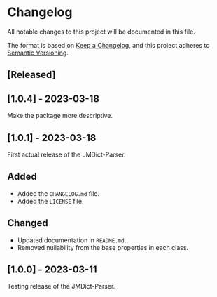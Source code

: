 # Changelog

All notable changes to this project will be documented in this file.

The format is based on [Keep a Changelog](https://keepachangelog.com/en/1.0.0/),
and this project adheres to [Semantic Versioning](https://semver.org/spec/v2.0.0.html).

## [Released]

## [1.0.4] - 2023-03-18

Make the package more descriptive.

## [1.0.1] - 2023-03-18

First actual release of the JMDict-Parser.

## Added

- Added the `CHANGELOG.md` file.
- Added the `LICENSE` file.

## Changed

- Updated documentation in `README.md`.
- Removed nullability from the base properties in each class.

## [1.0.0] - 2023-03-11

Testing release of the JMDict-Parser.
